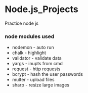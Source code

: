 # Node.js_Projects
Practice node js

### node modules used

- nodemon - auto run
- chalk - highlight
- validator - validate data
- yargs - inupts from cmd
- request - http requests
- bcrypt - hash the user passwords
- multer - upload files
- sharp - resize large images
